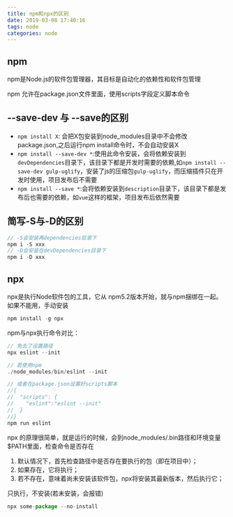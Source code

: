 ```yaml
---
title: npm和npx的区别
date: 2019-03-08 17:40:16
tags: node
categories: node
---
```

## npm
npm是Node.js的软件包管理器，其目标是自动化的依赖性和软件包管理

npm 允许在package.json文件里面，使用scripts字段定义脚本命令

## --save-dev 与 --save的区别
* `npm install X`:
会把X包安装到node_modules目录中不会修改package.json,之后运行npm install命令时，不会自动安装X
* `npm install --save-dev *`:使用此命令安装，会将依赖安装到`devDependencies`目录下，该目录下都是开发时需要的依赖,如`npm install --save-dev gulp-uglify`，安装了js的压缩包`gulp-uglify`，而压缩插件只在开发时使用，项目发布后不需要
* `npm install --save *`:会将依赖安装到`description`目录下，该目录下都是发布后也需要的依赖，如`vue`这样的框架，项目发布后依然需要

## 简写-S与-D的区别
```js
// -S会安装再dependencies目录下
npm i -S xxx
// -D会安装在devDependencies目录下
npm i -D xxx
```

## npx
npx是执行Node软件包的工具，它从 npm5.2版本开始，就与npm捆绑在一起。
如果不能用，手动安装
```js 
npm install -g npx
```

npm与npx执行命令对比：

```js
// 免去了设置路径
npx eslint --init

// 若使用npm
./node_modules/bin/eslint --init

// 或者在package.json设置好scripts脚本 
//{
//  "scripts": {
//    "eslint":"eslint --init"
//  }
//} 
npm run eslint
```
npx 的原理很简单，就是运行的时候，会到node_modules/.bin路径和环境变量$PATH里面，检查命令是否存在

1. 默认情况下，首先检查路径中是否存在要执行的包（即在项目中）；
2. 如果存在，它将执行；
3. 若不存在，意味着尚未安装该软件包，npx将安装其最新版本，然后执行它；

只执行，不安装(若未安装，会报错)
```js
npx some-package --no-install
```